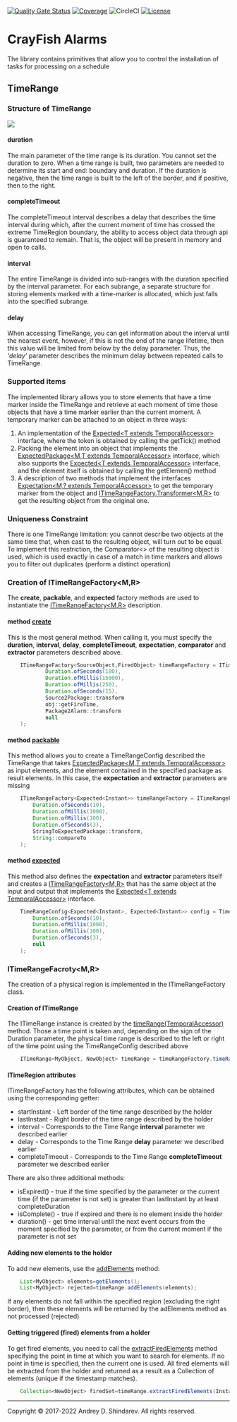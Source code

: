 [![Quality Gate Status](https://sonarcloud.io/api/project_badges/measure?project=sftwnd_crayfish_alarms&metric=alert_status)](https://sonarcloud.io/summary/new_code?id=sftwnd_crayfish_alarms) [![Coverage](https://sonarcloud.io/api/project_badges/measure?project=sftwnd_crayfish_alarms&metric=coverage)](https://sonarcloud.io/summary/new_code?id=sftwnd_crayfish_alarms) ![CircleCI](https://img.shields.io/circleci/build/github/sftwnd/crayfish-alarms) [![License](https://img.shields.io/badge/License-BSD_3--Clause-blue.svg)](https://github.com/sftwnd/crayfish-alarms/blob/master/LICENSE)
# CrayFish Alarms

The library contains primitives that allow you to control the installation of tasks for processing on a schedule

## TimeRange

### Structure of TimeRange
![](img/TimeRange.svg)

#### duration
The main parameter of the time range is its duration. You cannot set the duration to zero. When a time range is built, two parameters are needed to determine its start and end: boundary and duration. If the duration is negative, then the time range is built to the left of the border, and if positive, then to the right.

#### completeTimeout
The completeTimeout interval describes a delay that describes the time interval during which, after the current moment of time has crossed the extreme TimeRegion boundary, the ability to access object data through api is guaranteed to remain.
That is, the object will be present in memory and open to calls.

#### interval
The entire TimeRange is divided into sub-ranges with the duration specified by the interval parameter.
For each subrange, a separate structure for storing elements marked with a time-marker is allocated, which just falls into the specified subrange.

#### delay
When accessing TimeRange, you can get information about the interval until the nearest event, however, if this is not the end of the range lifetime, then this value will be limited from below by the delay parameter. Thus, the _'delay'_ parameter describes the minimum delay between repeated calls to TimeRange.

### Supported items
The implemented library allows you to store elements that have a time marker inside the TimeRange and retrieve at each moment of time those objects that have a time marker earlier than the current moment. A temporary marker can be attached to an object in three ways:
1) An implementation of the [Expected&lt;T extends TemporalAccessor&gt;](https://github.com/sftwnd/crayfish-common-expectation/blob/crayfish-common-expectation-1.0.0/src/main/java/com/github/sftwnd/crayfish/common/expectation/Expected.java) interface, where the token is obtained by calling the getTick() method
2) Packing the element into an object that implements the [ExpectedPackage&lt;M,T extends TemporalAccessor&gt;](https://github.com/sftwnd/crayfish-common-expectation/blob/crayfish-common-expectation-1.0.0/src/main/java/com/github/sftwnd/crayfish/common/expectation/ExpectedPackage.java) interface, which also supports the [Expected&lt;T extends TemporalAccessor&gt;](https://github.com/sftwnd/crayfish-common-expectation/blob/crayfish-common-expectation-1.0.0/src/main/java/com/github/sftwnd/crayfish/common/expectation/Expected.java) interface, and the element itself is obtained by calling the getElemen() method
3) A description of two methods that implement the interfaces [Expectation&lt;M,? extends TemporalAccessor&gt;](https://github.com/sftwnd/crayfish-common-expectation/blob/crayfish-common-expectation-1.0.0/src/main/java/com/github/sftwnd/crayfish/common/expectation/Expectation.java) to get the temporary marker from the object and [ITimeRangeFactory.Transformer&lt;M,R&gt;](./crayfish-alarms-timerange/src/main/java/com/github/sftwnd/crayfish/alarms/timerange/ITimeRange.java#L105-L117) to get the resulting object from the original one.

### Uniqueness Constraint
There is one TimeRange limitation: you cannot describe two objects at the same time that, when cast to the resulting object, will turn out to be equal.
To implement this restriction, the Comparator&lt;&gt; of the resulting object is used, which is used exactly in case of a match in time markers and allows you to filter out duplicates (perform a distinct operation)

### Creation of ITimeRangeFactory&lt;M,R&gt;
The **create**, **packable**, and **expected** factory methods are used to instantiate the [ITimeRangeFactory&lt;M,R&gt;](./crayfish-alarms-timerange/src/main/java/com/github/sftwnd/crayfish/alarms/timerange/ITimeRangeFactory.java) description.
#### method [create](./crayfish-alarms-timerange/src/main/java/com/github/sftwnd/crayfish/alarms/timerange/ITimeRangeFactory.java#L42-L63)
This is the most general method. When calling it, you must specify the **duration**, **interval**, **delay**, **completeTimeout**, **expectation**, **comparator** and **extractor** parameters described above.

```java
    ITimeRangeFactory<SourceObject,FiredObject> timeRangeFactory = ITimeRangeFactory.create(
            Duration.ofSeconds(180),
            Duration.ofMillis(15000),
            Duration.ofMillis(250),
            Duration.ofSeconds(15),
            Source2Package::transform
            obj::getFireTime,
            Package2Alarm::transform
            null
    );
```

#### method [packable](./crayfish-alarms-timerange/src/main/java/com/github/sftwnd/crayfish/alarms/timerange/ITimeRangeFactory.java#L104-L118)
This method allows you to create a TimeRangeConfig described the TimeRange that takes [ExpectedPackage&lt;M,T extends TemporalAccessor&gt;](https://github.com/sftwnd/crayfish-common-expectation/blob/crayfish-common-expectation-1.0.0/src/main/java/com/github/sftwnd/crayfish/common/expectation/ExpectedPackage.java) as input elements, and the element contained in the specified package as result elements.
In this case, the **expectation** and **extractor** parameters are missing

```java
    ITimeRangeFactory<Expected<Instant>> timeRangeFactory = ITimeRangeFactory.packable(
        Duration.ofSeconds(10),
        Duration.ofMillis(1000),
        Duration.ofMillis(100),
        Duration.ofSeconds(3),
        StringToExpectedPackage::transform,
        String::compareTo
    );
```

#### method [expected](./crayfish-alarms-timerange/src/main/java/com/github/sftwnd/crayfish/alarms/timerange/ITimeRangeFactory.java#L131-L139)
This method also defines the **expectation** and **extractor** parameters itself and creates a [ITimeRangeFactory&lt;M,R&gt;](./crayfish-alarms-timerange/src/main/java/com/github/sftwnd/crayfish/alarms/timerange/ITimeRangeFactory.java) that has the same object at the input and output that implements the [Expected&lt;T extends TemporalAccessor&gt;](https://github.com/sftwnd/crayfish-common-expectation/blob/crayfish-common-expectation-1.0.0/src/main/java/com/github/sftwnd/crayfish/common/expectation/Expected.java) interface.

```java
    TimeRangeConfig<Expected<Instant>, Expected<Instant>> config = TimeRangeConfig.expected(
        Duration.ofSeconds(10),
        Duration.ofMillis(1000),
        Duration.ofMillis(100),
        Duration.ofSeconds(3),
        null
    );
```

### ITimeRangeFacroty&lt;M,R&gt;

The creation of a physical region is implemented in the ITimeRangeFactory class.

#### Creation of ITimeRange

The ITimeRange instance is created by the [timeRange(TemporalAccessor)](./crayfish-alarms-timerange/src/main/java/com/github/sftwnd/crayfish/alarms/timerange/ITimeRangeFactory.java#L23) method. Those a time point is taken and, depending on the sign of the Duration parameter, the physical time range is described to the left or right of the time point using the TimeRangeConfig described above

```java
    ITimeRange<MyObject, NewObject> timeRange = timeRangeFactory.timeRange(Instant.now);
```

#### ITimeRegion attributes
ITimeRangeFactory has the following attributes, which can be obtained using the corresponding getter:
* startInstant - Left border of the time range described by the holder
* lastInstant - Right border of the time range described by the holder
* interval - Corresponds to the Time Range **interval** parameter we described earlier
* delay - Corresponds to the Time Range **delay** parameter we described earlier
* completeTimeout - Corresponds to the Time Range **completeTimeout** parameter we described earlier

There are also three additional methods:
* isExpired() - true if the time specified by the parameter or the current time (if the parameter is not set) is greater than lastInstant by at least completeDuration
* isComplete() - true if expired and there is no element inside the holder
* duration() - get time interval until the next event occurs from the moment specified by the parameter, or from the current moment if the parameter is not set

#### Adding new elements to the holder
To add new elements, use the [addElements](./crayfish-alarms-akka/crayfish-alarms-akka-timerange/src/main/java/com/github/sftwnd/crayfish/alarms/akka/timerange/ITimeRange.java#L177-L196) method:

```java
    List<MyObject> elements=getElements();
    List<MyObject> rejected=timeRange.addElements(elements);
```

If any elements do not fall within the specified region (excluding the right border), then these elements will be returned by the adElements method as not processed (rejected)

#### Getting triggered (fired) elements from a holder
To get fired elements, you need to call the [extractFiredElements](./crayfish-alarms-timerange/src/main/java/com/github/sftwnd/crayfish/alarms/timerange/ITimeRange.java#L227-L248) method specifying the point in time at which you want to search for elements. If no point in time is specified, then the current one is used.
All fired elements will be extracted from the holder and returned as a result as a Collection of elements (unique if the timestamp matches).

```java
    Collection<NewObject> firedSet=timeRange.extractFiredElements(Instant.now.plusMillis(250));
```

---
Copyright © 2017-2022 Andrey D. Shindarev. All rights reserved.